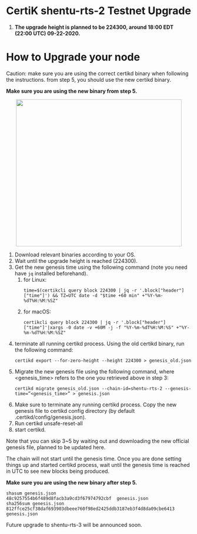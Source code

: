 # CertiK shentu-rts-2 Testnet Upgrade #
 1. <b>The upgrade height is planned to be 224300, around 18:00 EDT (22:00 UTC) 09-22-2020.</b> 

# How to Upgrade your node #
Caution: make sure you are using the correct certikd binary when following the instructions. from step 5, you should use the new certikd binary.

<b>Make sure you are using the new binary from step 5.</b>

<p align="center">
 <img src="https://github.com/certikfoundation/testnet/blob/master/retired/shentu-rts-2/flowchart.png" width="450" height="400">
</p>

 1. Download relevant binaries according to your OS.
 2. Wait until the upgrade height is reached (224300).
 3. Get the new genesis time using the following command (note you need have `jq` installed beforehand).
    1. for Linux:
       ```
       time=$(certikcli query block 224300 | jq -r '.block["header"]["time"]') && TZ=UTC date -d "$time +60 min" +"%Y-%m-%dT%H:%M:%SZ"
       ```
    2. for macOS:
       ```
       certikcli query block 224300 | jq -r '.block["header"]["time"]'|xargs -0 date -v +60M -j -f "%Y-%m-%dT%H:%M:%S" +"%Y-%m-%dT%H:%M:%SZ"
       ```
 4. terminate all running certikd process. Using the old certikd binary, run the following command:
    ```
    certikd export --for-zero-height --height 224300 > genesis_old.json
    ```
 5. Migrate the new genesis file using the following command, where <genesis_time> refers to the one you retrieved above in step 3:
    ```
    certikd migrate genesis_old.json --chain-id=shentu-rts-2 --genesis-time=”<genesis_time>” > genesis.json
    ```
 6. Make sure to terminate any running certikd process. Copy the new genesis file to certikd config directory (by default .certikd/config/genesis.json).
 7. Run certikd unsafe-reset-all
 8. start certikd.

Note that you can skip 3~5 by waiting out and downloading the new official genesis file, planned to be updated here.

The chain will not start until the genesis time. Once you are done setting things up and started certikd process, wait until the genesis time is reached in UTC to see new blocks being produced.

<b>Make sure you are using the new binary after step 5.</b>

```
shasum genesis.json
48c9257554b6f489d8facb3a9cd3f67974792cbf  genesis.json
sha256sum genesis.json
812ffce25cf38daf693903dbeee760f98ed2425ddb3187eb3f4d8da09cbe6413  genesis.json
```

Future upgrade to shentu-rts-3 will be announced soon.
